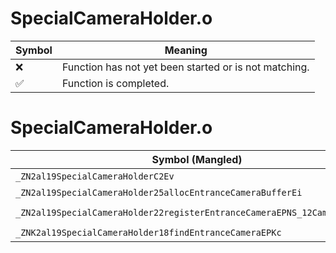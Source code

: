 # SpecialCameraHolder.o
| Symbol | Meaning 
| ------------- | ------------- 
| :x: | Function has not yet been started or is not matching. 
| :white_check_mark: | Function is completed. 


# SpecialCameraHolder.o
| Symbol (Mangled) | Symbol (Demangled) | Decompiled? |
| ------------- |  ------------- | ------------- |
| `_ZN2al19SpecialCameraHolderC2Ev` | `al::SpecialCameraHolder::SpecialCameraHolder(void)` | :white_check_mark: |
| `_ZN2al19SpecialCameraHolder25allocEntranceCameraBufferEi` | `al::SpecialCameraHolder::allocEntranceCameraBuffer(int)` | :white_check_mark: |
| `_ZN2al19SpecialCameraHolder22registerEntranceCameraEPNS_12CameraTicketE` | `al::SpecialCameraHolder::registerEntranceCamera(al::CameraTicket *)` | :white_check_mark: |
| `_ZNK2al19SpecialCameraHolder18findEntranceCameraEPKc` | `al::SpecialCameraHolder::findEntranceCamera(char const*)const` | :white_check_mark: |
